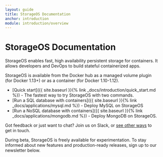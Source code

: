 ```yaml
---
layout: guide
title: StorageOS Documentation
anchor: introduction
module: introduction/overview
---
```


# StorageOS Documentation

StorageOS enables fast, high availability persistent storage for containers. It allows developers and DevOps to build stateful containerized apps.

StorageOS is available from the Docker hub as a managed volume plugin (for Docker 1.13+) or as a container (for Docker 1.10-1.12).

* [Quick start]({{ site.baseurl }}{% link _docs/introduction/quick_start.md %}) - The fastest way to try StorageOS with two commands.
* [Run a SQL database with containers]({{ site.baseurl }}{% link _docs/applications/mysql.md %}) - Deploy MySQL on StorageOS
* [Run a NoSQL database with containers]({{ site.baseurl }}{% link _docs/applications/mongodb.md %}) - Deploy MongoDB on StorageOS.

Got feedback or just want to chat? Join us on Slack, or [see other ways](http://support.storageos.com) to get in touch.

During beta, StorageOS is freely available for experimentation. To stay informed about new features and production-ready releases, sign up to our newsletter below.

